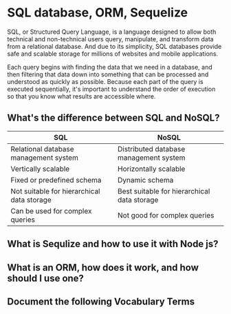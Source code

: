 # SQL database, ORM, Sequelize 

SQL, or Structured Query Language, is a language designed to allow both technical and non-technical users query, manipulate, and transform data from a relational database. And due to its simplicity, SQL databases provide safe and scalable storage for millions of websites and mobile applications.

Each query begins with finding the data that we need in a database, and then filtering that data down into something that can be processed and understood as quickly as possible. Because each part of the query is executed sequentially, it's important to understand the order of execution so that you know what results are accessible where.

## What's the difference between SQL  and NoSQL?

| SQL |NoSQL |
| --- | ----------- |
| Relational database management system|Distributed database management system  |
| Vertically scalable|Horizontally scalable  |
| Fixed or predefined schema|Dynamic schema  |
| Not suitable for hierarchical data storage|Best suitable for hierarchical data storage |
| Can be used for complex queries|Not good for complex queries  |
## What is Sequlize and how to use it with Node js?
## What is an ORM, how does it work, and how should I use one?

## Document the following Vocabulary Terms
